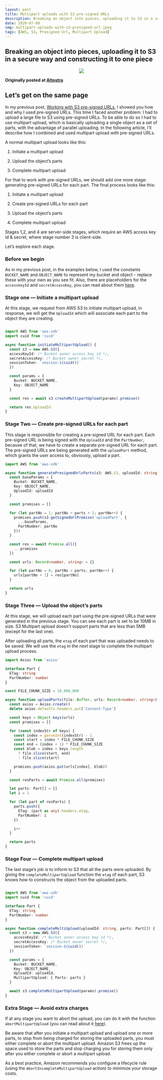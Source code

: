```yaml
---
layout: post
title: Multipart uploads with S3 pre-signed URLs
description: Breaking an object into pieces, uploading it to S3 in a secure way and constructing it to one piece
date: 2020-07-08
img: multipart-uploads-with-s3-presigned-url.jpeg
tags: [AWS, S3, Presigned Url, Multipart Upload]
---
```

## Breaking an object into pieces, uploading it to S3 in a secure way and constructing it to one piece

<p align="center">
  <img src="https://miro.medium.com/max/700/1*ywkGJ-Zhohw3fsQ2iL3fwg.jpeg">
</p>

**Originally posted at [Altostra](https://www.altostra.com/blog/multipart-uploads-with-s3-presigned-url)**

## Let’s get on the same page

In my previous post, [Working with S3 pre-signed URLs](https://www.altostra.com/blog/pre-signed-urls), I showed you how and why I used pre-signed URLs.
This time I faced another problem: I had to upload a large file to S3 using pre-signed URLs. To be able to do so I had to use multipart upload, which is basically uploading a single object as a set of parts, with the advantage of parallel uploading.
In the following article, I’ll describe how I combined and used multipart upload with pre-signed URLs.

A normal multipart upload looks like this:

1. Initiate a multipart upload

1. Upload the object’s parts

1. Complete multipart upload

For that to work with pre-signed URLs, we should add one more stage: generating pre-signed URLs for each part.
The final process looks like this:

1. Initiate a multipart upload

1. Create pre-signed URLs for each part

1. Upload the object’s parts

1. Complete multipart upload

Stages 1,2, and 4 are server-side stages, which require an AWS access key id & secret, where stage number 3 is client-side.

Let’s explore each stage.

### Before we begin

As in my previous post, in the examples below, I used the constants ```BUCKET_NAME``` and ```OBJECT_NAME``` to represent my bucket and object - replace these with your own as you see fit.
Also, there are placeholders for the ```accesskeyId``` and ```secretAccessKey```, you can read about them [here](https://docs.aws.amazon.com/IAM/latest/UserGuide/id_credentials_access-keys.html).

### Stage one — Initiate a multipart upload

At this stage, we request from AWS S3 to initiate multipart upload, in response, we will get the ```UploadId``` which will associate each part to the object they are creating.

```typescript

import AWS from 'aws-sdk'
import cuid from 'cuid'

async function initiateMultipartUpload() {
  const s3 = new AWS.S3({
  accessKeyId: /* Bucket owner access key id */,
  secretAccessKey: /* Bucket owner secret */,
  sessionToken: `session-${cuid()}`
  })

  const params = {
    Bucket: BUCKET_NAME,
    Key: OBJECT_NAME
  }

  const res = await s3.createMultipartUpload(params).promise()

  return res.UploadId
}
```

### Stage Two — Create pre-signed URLs for each part

This stage is responsible for creating a pre-signed URL for each part. Each pre-signed URL is being signed with the ```UploadId``` and the ```PartNumber```, because of that, we have to create a separate pre-signed URL for each part. The pre-signed URLs are being generated with the ```uploadPart``` method, which grants the user access to, obviously, upload a part.

```typescript
import AWS from 'aws-sdk'

async function generatePresignedUrlsParts(s3: AWS.S3, uploadId: string, parts: number) {
  const baseParams = {
    Bucket: BUCKET_NAME,
    Key: OBJECT_NAME,
    UploadId: uploadId
  }

  const promises = []

  for (let partNo = 1; partNo < parts + 1; partNo++) {
    promises.push(s3.getSignedUrlPromise('uploadPart', {
      ...baseParams,
      PartNumber: partNo
    }))
  }

  const res = await Promise.all([
    ...promises
  ])

  const urls: Record<number, string> = {}

  for (let partNo = 0; partNo < parts; partNo++) {
    urls[partNo + 1] = res[partNo]
  }

  return urls
}
```

### Stage Three — Upload the object’s parts

At this stage, we will upload each part using the pre-signed URLs that were generated in the previous stage. You can see each part is set to be 10MB in size. S3 Multipart upload doesn't support parts that are less than 5MB (except for the last one).

After uploading all parts, the ```etag``` of each part that was uploaded needs to be saved. We will use the ```etag``` in the next stage to complete the multipart upload process.

```typescript
import Axios from 'axios'

interface Part {
  ETag: string
  PartNumber: number
}

const FILE_CHUNK_SIZE = 10_000_000

async function uploadParts(file: Buffer, urls: Record<number, string>) {
  const axios = Axios.create()
  delete axios.defaults.headers.put['Content-Type']

  const keys = Object.keys(urls)
  const promises = []

  for (const indexStr of keys) {
    const index = parseInt(indexStr) - 1
    const start = index * FILE_CHUNK_SIZE
    const end = (index + 1) * FILE_CHUNK_SIZE
    const blob = index < keys.length
      ? file.slice(start, end)
      : file.slice(start)

    promises.push(axios.put(urls[index], blob))
  }

  const resParts = await Promise.all(promises)

  let parts: Part[] = []
  let i = 1

  for (let part of resParts) {
    parts.push({
      ETag: (part as any).headers.etag,
      PartNumber: i
    })

    i++
  }

  return parts
}
```

### Stage Four — Complete multipart upload

The last stage’s job is to inform to S3 that all the parts were uploaded. By giving the ```completeMultipartUpload``` function the ```etag``` of each part, S3 knows how to constructs the object from the uploaded parts.

```typescript

import AWS from 'aws-sdk'
import cuid from 'cuid'

interface Part {
  ETag: string
  PartNumber: number
}

async function completeMultiUpload(uploadId: string, parts: Part[]) {
  const s3 = new AWS.S3({
    accessKeyId: /* Bucket owner access key id */,
    secretAccessKey: /* Bucket owner secret */,
    sessionToken: `session-${cuid()}`
  })

  const params = {
    Bucket: BUCKET_NAME,
    Key: OBJECT_NAME,
    UploadId: uploadId,
    MultipartUpload: { Parts: parts }
  }

  await s3.completeMultipartUpload(params).promise()
}
```

### Extra Stage — Avoid extra charges

If at any stage you want to abort the upload, you can do it with the function ```abortMultipartUpload``` (you can read about it [here](https://docs.aws.amazon.com/AmazonS3/latest/API/API_AbortMultipartUpload.html)).

Be aware that after you initiate a multipart upload and upload one or more parts, to stop from being charged for storing the uploaded parts, you must either complete or abort the multipart upload. Amazon S3 frees up the space used to store the parts and stop charging you for storing them only after you either complete or abort a multipart upload.

As a best practice, Amazon recommends you configure a lifecycle rule (using the ```AbortIncompleteMultipartUpload``` action) to minimize your storage costs.
